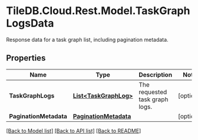 # TileDB.Cloud.Rest.Model.TaskGraphLogsData
Response data for a task graph list, including pagination metadata.

## Properties

Name | Type | Description | Notes
------------ | ------------- | ------------- | -------------
**TaskGraphLogs** | [**List&lt;TaskGraphLog&gt;**](TaskGraphLog.md) | The requested task graph logs. | [optional] 
**PaginationMetadata** | [**PaginationMetadata**](PaginationMetadata.md) |  | [optional] 

[[Back to Model list]](../README.md#documentation-for-models) [[Back to API list]](../README.md#documentation-for-api-endpoints) [[Back to README]](../README.md)

